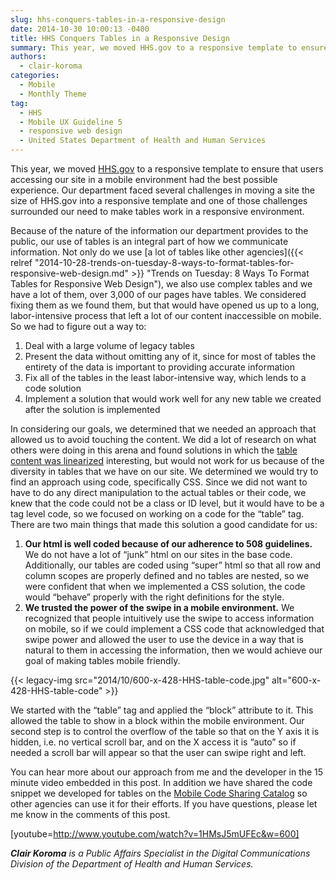 ```yaml
---
slug: hhs-conquers-tables-in-a-responsive-design
date: 2014-10-30 10:00:13 -0400
title: HHS Conquers Tables in a Responsive Design
summary: This year, we moved HHS.gov to a responsive template to ensure that users accessing our site in a mobile environment had the best possible experience. Our department faced several challenges in moving a site the size of HHS.gov into a responsive template and one of those challenges surrounded our need to make tables work in
authors:
  - clair-koroma
categories:
  - Mobile
  - Monthly Theme
tag:
  - HHS
  - Mobile UX Guideline 5
  - responsive web design
  - United States Department of Health and Human Services
---
```


This year, we moved [HHS.gov](http://www.hhs.gov) to a responsive template to ensure that users accessing our site in a mobile environment had the best possible experience. Our department faced several challenges in moving a site the size of HHS.gov into a responsive template and one of those challenges surrounded our need to make tables work in a responsive environment.

Because of the nature of the information our department provides to the public, our use of tables is an integral part of how we communicate information. Not only do we use [a lot of tables like other agencies]({{< relref "2014-10-28-trends-on-tuesday-8-ways-to-format-tables-for-responsive-web-design.md" >}} "Trends on Tuesday: 8 Ways To Format Tables for Responsive Web Design"), we also use complex tables and we have a lot of them, over 3,000 of our pages have tables. We considered fixing them as we found them, but that would have opened us up to a long, labor-intensive process that left a lot of our content inaccessible on mobile. So we had to figure out a way to:

  1. Deal with a large volume of legacy tables
  2. Present the data without omitting any of it, since for most of tables the entirety of the data is important to providing accurate information
  3. Fix all of the tables in the least labor-intensive way, which lends to a code solution
  4. Implement a solution that would work well for any new table we created after the solution is implemented

In considering our goals, we determined that we needed an approach that allowed us to avoid touching the content. We did a lot of research on what others were doing in this arena and found solutions in which the [table content was linearized](http://www.w3.org/TR/WCAG10-HTML-TECHS/#wrapped-text) interesting, but would not work for us because of the diversity in tables that we have on our site. We determined we would try to find an approach using code, specifically CSS. Since we did not want to have to do any direct manipulation to the actual tables or their code, we knew that the code could not be a class or ID level, but it would have to be a tag level code, so we focused on working on a code for the “table” tag. There are two main things that made this solution a good candidate for us:

  1. **Our html is well coded because of our adherence to 508 guidelines.** We do not have a lot of “junk” html on our sites in the base code. Additionally, our tables are coded using “super” html so that all row and column scopes are properly defined and no tables are nested, so we were confident that when we implemented a CSS solution, the code would “behave” properly with the right definitions for the style.
  2. **We trusted the power of the swipe in a mobile environment.** We recognized that people intuitively use the swipe to access information on mobile, so if we could implement a CSS code that acknowledged that swipe power and allowed the user to use the device in a way that is natural to them in accessing the information, then we would achieve our goal of making tables mobile friendly.

{{< legacy-img src="2014/10/600-x-428-HHS-table-code.jpg" alt="600-x-428-HHS-table-code" >}}

We started with the “table” tag and applied the “block” attribute to it. This allowed the table to show in a block within the mobile environment. Our second step is to control the overflow of the table so that on the Y axis it is hidden, i.e. no vertical scroll bar, and on the X access it is “auto” so if needed a scroll bar will appear so that the user can swipe right and left.

You can hear more about our approach from me and the developer in the 15 minute video embedded in this post. In addition we have shared the code snippet we developed for tables on the [Mobile Code Sharing Catalog](http://gsa.github.io/Mobile-Code-Catalog/web_html.html) so other agencies can use it for their efforts. If you have questions, please let me know in the comments of this post.

[youtube=http://www.youtube.com/watch?v=1HMsJ5mUFEc&w=600]

 _**Clair Koroma** is a Public Affairs Specialist in the Digital Communications Division of the Department of Health and Human Services._